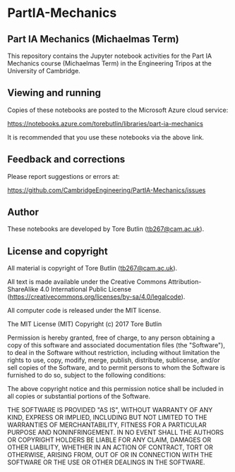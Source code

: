 # PartIA-Mechanics

## Part IA Mechanics (Michaelmas Term)

This repository contains the Jupyter notebook activities for the Part IA Mechanics course (Michaelmas Term) in the Engineering Tripos at the University of Cambridge.

## Viewing and running

Copies of these notebooks are posted to the Microsoft Azure cloud service:

https://notebooks.azure.com/torebutlin/libraries/part-ia-mechanics

It is recommended that you use these notebooks via the above link.

## Feedback and corrections

Please report suggestions or errors at:

https://github.com/CambridgeEngineering/PartIA-Mechanics/issues

## Author

These notebooks are developed by Tore Butlin (tb267@cam.ac.uk).

## License and copyright

All material is copyright of Tore Butlin (tb267@cam.ac.uk).

All text is made available under the Creative Commons Attribution-ShareAlike 4.0 International Public License (https://creativecommons.org/licenses/by-sa/4.0/legalcode).

All computer code is released under the MIT license.

The MIT License (MIT) Copyright (c) 2017 Tore Butlin

Permission is hereby granted, free of charge, to any person obtaining a copy of this software and associated documentation files (the "Software"), to deal in the Software without restriction, including without limitation the rights to use, copy, modify, merge, publish, distribute, sublicense, and/or sell copies of the Software, and to permit persons to whom the Software is furnished to do so, subject to the following conditions:

The above copyright notice and this permission notice shall be included in all copies or substantial portions of the Software.

THE SOFTWARE IS PROVIDED "AS IS", WITHOUT WARRANTY OF ANY KIND, EXPRESS OR IMPLIED, INCLUDING BUT NOT LIMITED TO THE WARRANTIES OF MERCHANTABILITY, FITNESS FOR A PARTICULAR PURPOSE AND NONINFRINGEMENT. IN NO EVENT SHALL THE AUTHORS OR COPYRIGHT HOLDERS BE LIABLE FOR ANY CLAIM, DAMAGES OR OTHER LIABILITY, WHETHER IN AN ACTION OF CONTRACT, TORT OR OTHERWISE, ARISING FROM, OUT OF OR IN CONNECTION WITH THE SOFTWARE OR THE USE OR OTHER DEALINGS IN THE SOFTWARE.